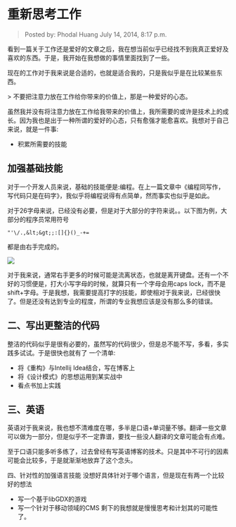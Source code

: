 # 重新思考工作

> Posted by: Phodal Huang July 14, 2014, 8:17 p.m.

看到一篇关于工作还是爱好的文章之后，我在想当前似乎已经找不到我真正爱好及喜欢的东西。于是，我开始在我想做的事情里面找到了一些。

现在的工作对于我来说是合适的，也就是适合我的，只是我似乎是在比较某些东西。

\> 不要把注意力放在工作给你带来的价值上，那是一种爱好的心态。

虽然我并没有将注意力放在工作给我带来的价值上，我所需要的或许是技术上的成长。因为我也是出于一种所谓的爱好的心态，只有愈强才能愈喜欢。我想对于自己来说，就是一件事:

- 积累所需要的技能

## 加强基础技能

对于一个开发人员来说，基础的技能便是:编程。在上一篇文章中《编程同写作，写代码只是在码字》，我似乎将编程说得有点简单，然而事实也似乎是如此。


对于26字母来说，已经没有必要，但是对于大部分的字符来说。。以下图为例，大部分的程序员常用符号

```
"'\/.,&lt;&gt;;:[]{}()_-+=
```

都是由右手完成的。

![](../_resource/images/huovd.png)

对于我来说，通常右手更多的时候可能是流离状态，也就是离开键盘。还有一个不好的习惯便是，打大小写字母的时候，就算只有一个字母会用caps lock，而不是shift+字母。于是我想，我需要提高打字的技能，即使相对于我来说，已经很快了。但是还没有达到专业的程度，所谓的专业我想应该是没有那么多的错误。

## 二、写出更整洁的代码
整洁的代码似乎是很有必要的，虽然写的代码很少，但是总不能不写，多看，多实践多试试。于是很快也就有了
一个清单:

- 将《重构》与Intellij Idea结合，写在博客上
- 将《设计模式》的思想运用到某实战中
- 看点书加上实践

## 三、英语
英语对于我来说，我也想不清难度在哪，多半是口语+单词量不够。翻译一些文章可以做为一部分，但是似乎不一定靠谱，要找一些没人翻译的文章可能会有点难。

至于口语只能多听多练了，过去曾经有写英语博客的技术。只是其中不可行的因素可能会比较多，于是就渐渐地放弃了这个念头。

四、针对性的加强语言技能
没想好具体针对于哪个语言，但是现在有两一个比较好的想法

- 写一个基于libGDX的游戏
- 写一个针对于移动领域的CMS
剩下的我想就是慢慢思考和计划其的可能性了。

